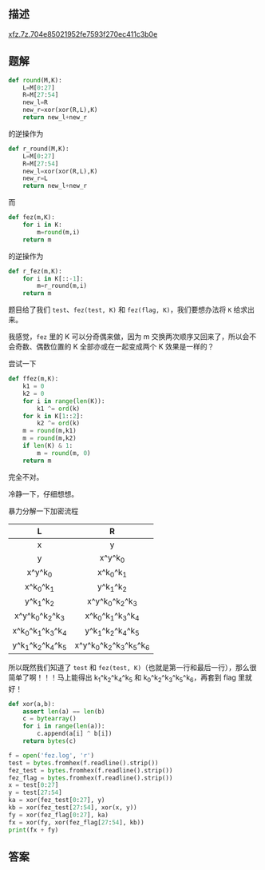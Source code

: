 ## 描述

[xfz.7z.704e85021952fe7593f270ec411c3b0e](./assets/xfz.7z.704e85021952fe7593f270ec411c3b0e)

## 题解

```python
def round(M,K):
    L=M[0:27]
    R=M[27:54]
    new_l=R
    new_r=xor(xor(R,L),K)
    return new_l+new_r
```

的逆操作为

```python
def r_round(M,K):
    L=M[0:27]
    R=M[27:54]
    new_l=xor(xor(R,L),K)
    new_r=L
    return new_l+new_r
```

而

```python
def fez(m,K):
    for i in K:
        m=round(m,i)
    return m
```

的逆操作为

```python
def r_fez(m,K):
    for i in K[::-1]:
        m=r_round(m,i)
    return m
```

题目给了我们 `test`、`fez(test, K)` 和 `fez(flag, K)`，我们要想办法将 `K` 给求出来。

我感觉，`fez` 里的 K 可以分奇偶来做，因为 m 交换两次顺序又回来了，所以会不会奇数、偶数位置的 K 全部亦或在一起变成两个 K 效果是一样的？

尝试一下

```python
def ffez(m,K):
    k1 = 0
    k2 = 0
    for i in range(len(K)):
        k1 ^= ord(k)
    for k in K[1::2]:
        k2 ^= ord(k)
    m = round(m,k1)
    m = round(m,k2)
    if len(K) & 1:
        m = round(m, 0)
    return m
```

完全不对。

冷静一下，仔细想想。

暴力分解一下加密流程

|  L  |  R  |
|:---:|:---:|
|  x  |  y  |
|  y  |  x^y^k<sub>0</sub>  |
| x^y^k<sub>0</sub> | x^k<sub>0</sub>^k<sub>1</sub>|
| x^k<sub>0</sub>^k<sub>1</sub> | y^k<sub>1</sub>^k<sub>2</sub>|
| y^k<sub>1</sub>^k<sub>2</sub> | x^y^k<sub>0</sub>^k<sub>2</sub>^k<sub>3</sub> |
| x^y^k<sub>0</sub>^k<sub>2</sub>^k<sub>3</sub> | x^k<sub>0</sub>^k<sub>1</sub>^k<sub>3</sub>^k<sub>4</sub> |
| x^k<sub>0</sub>^k<sub>1</sub>^k<sub>3</sub>^k<sub>4</sub> | y^k<sub>1</sub>^k<sub>2</sub>^k<sub>4</sub>^k<sub>5</sub> |
| y^k<sub>1</sub>^k<sub>2</sub>^k<sub>4</sub>^k<sub>5</sub> | x^y^k<sub>0</sub>^k<sub>2</sub>^k<sub>3</sub>^k<sub>5</sub>^k<sub>6</sub> |

所以既然我们知道了 `test` 和 `fez(test, K)`（也就是第一行和最后一行），那么很简单了啊！！！马上能得出 k<sub>1</sub>^k<sub>2</sub>^k<sub>4</sub>^k<sub>5</sub> 和 k<sub>0</sub>^k<sub>2</sub>^k<sub>3</sub>^k<sub>5</sub>^k<sub>6</sub>，再套到 flag 里就好！

```python
def xor(a,b):
    assert len(a) == len(b)
    c = bytearray()
    for i in range(len(a)):
        c.append(a[i] ^ b[i])
    return bytes(c)

f = open('fez.log', 'r')
test = bytes.fromhex(f.readline().strip())
fez_test = bytes.fromhex(f.readline().strip())
fez_flag = bytes.fromhex(f.readline().strip())
x = test[0:27]
y = test[27:54]
ka = xor(fez_test[0:27], y)
kb = xor(fez_test[27:54], xor(x, y))
fy = xor(fez_flag[0:27], ka)
fx = xor(fy, xor(fez_flag[27:54], kb))
print(fx + fy)
```


## 答案

